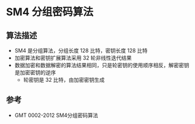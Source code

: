 # SM4 分组密码算法

## 算法描述

- SM4 是分组算法，分组长度 128 比特，密钥长度 128 比特
- 加密算法和密钥扩展算法采用 32 轮非线性迭代结果
- 数据加密和数据解密的算法结果相同，只是轮密钥的使用顺序相反，解密密钥是加密密钥的逆序
  - 轮密钥是 32 比特，由加密密钥生成

## 参考

- GMT 0002-2012 SM4分组密码算法
